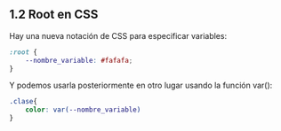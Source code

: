 ## 1.2 Root en CSS

Hay una nueva notación de CSS para especificar variables:

``` css
:root {
    --nombre_variable: #fafafa;
}
```

Y podemos usarla posteriormente en otro lugar usando la función var():

``` css
.clase{
    color: var(--nombre_variable)
}
```

